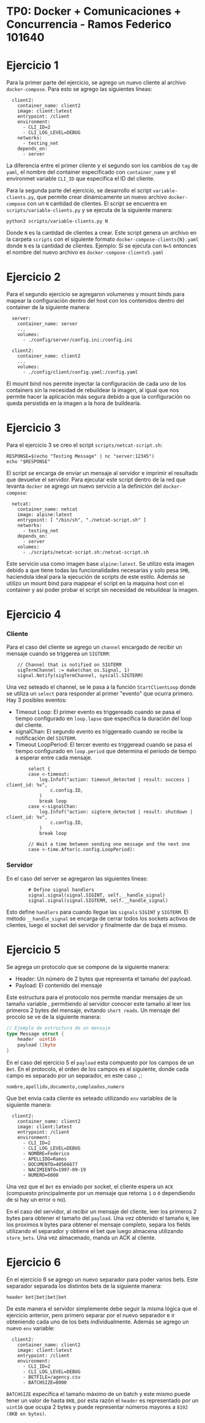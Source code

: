 # TP0: Docker + Comunicaciones + Concurrencia - Ramos Federico 101640
# Ejercicio 1

Para la primer parte del ejercicio, se agrego un nuevo cliente al archivo `docker-compose`. Para esto
se agrego las siguientes líneas:

```
  client2:
    container_name: client2
    image: client:latest
    entrypoint: /client
    environment:
      - CLI_ID=2
      - CLI_LOG_LEVEL=DEBUG
    networks:
      - testing_net
    depends_on:
      - server
```

La diferencia entre el primer cliente y el segundo son los cambios de `tag` de `yaml`, el nombre del container
especificado con `container_name` y el environmet variable `CLI_ID` que especifica el ID del cliente.

Para la segunda parte del ejercicio, se desarrollo el script `variable-clients.py`, que permite crear dinámicamente
un nuevo archivo `docker-compose` con un `N` cantidad de clientes. El script se encuentra en `scripts/variable-clients.py`
y se ejecuta de la siguiente manera:

```
python3 scripts/variable-clients.py N
```

Donde `N` es la cantidad de clientes a crear. Este script genera un archivo en la carpeta `scripts` con el siguiente
formato `docker-compose-clients{N}.yaml` donde `N` es la cantidad de clientes. Ejemplo: Si se ejecuta con `N=5` entonces
el nombre del nuevo archivo es `docker-compose-clients5.yaml`

# Ejercicio 2
Para el segundo ejercicio se agregaron volumenes y mount binds para mapear la configuración dentro del host con
los contenidos dentro del container de la siguiente manera:

```
  server:
    container_name: server
    ...
    volumes:
      - ./config/server/config.ini:/config.ini

  client2:
    container_name: client2
    ...
    volumes:
      - ./config/client/config.yaml:/config.yaml
```

El mount bind nos permite inyectar la configuración de cada uno de los containers sin la necesidad
de rebuildear la imagen, al igual que nos permite hacer la aplicación más segura debido a que la configuración
no queda persistida en la imagen a la hora de buildearla.

# Ejercicio 3
Para el ejercicio 3 se creo el script `scripts/netcat-script.sh`:

```
RESPONSE=$(echo "Testing Message" | nc "server:12345")
echo "$RESPONSE"

```

El script se encarga de enviar un mensaje al servidor e imprimir el resultado que devuelve el servidor. Para ejecutar
este script dentro de la red que levanta `docker` se agrego un nuevo servicio a la definición del `docker-compose`:

```
  netcat:
    container_name: netcat
    image: alpine:latest
    entrypoint: [ "/bin/sh", "./netcat-script.sh" ]
    networks:
      - testing_net
    depends_on:
      - server
    volumes:
      - ./scripts/netcat-script.sh:/netcat-script.sh
```

Este servicio usa como imagen base `alpine:latest`. Se utilizo esta imagen debido a que tiene todas
las funcionalidades necesarias y solo pesa `5MB`, haciendola ideal para la ejecución de scripts de este
estilo. Además se utilizo un mount bind para mappear el script en la maquina host con el container y asi
poder probar el script sin necesidad de rebuildear la imagen.

# Ejercicio 4
### Cliente
Para el caso del cliente se agrego un `channel` encargado de recibir un mensaje cuando se triggerea un `SIGTERM`:

```
	// Channel that is notified on SIGTERM
	sigTermChannel := make(chan os.Signal, 1)
	signal.Notify(sigTermChannel, syscall.SIGTERM)
```

Una vez seteado el channel, se le pasa a la función `StartClientLoop` donde se utiliza un `select` para
responder al primer "evento" que ocurra primero. Hay 3 posibles eventos:
- Timeout Loop: El primer evento es triggereado cuando se pasa el tiempo configurado en `loop.lapse` que especifica
  la duración del loop del cliente.
- signalChan: El segundo evento es triggereado cuando se recibe la notificación del `SIGTERM`.
- Timeout LoopPeriod: El tercer evento es triggeread cuando se pasa el tiempo configurado en `loop.period` que determina
  el periodo de tiempo a esperar entre cada mensaje.

```
		select {
		case <-timeout:
			log.Infof("action: timeout_detected | result: success | client_id: %v",
				c.config.ID,
			)
			break loop
		case <-signalChan:
			log.Infof("action: sigterm_detected | result: shutdown | client_id: %v",
				c.config.ID,
			)
			break loop

		// Wait a time between sending one message and the next one
		case <-time.After(c.config.LoopPeriod):
```

### Servidor
En el caso del server se agregaron las siguientes lineas:

```
        # Define signal handlers
        signal.signal(signal.SIGINT, self.__handle_signal)
        signal.signal(signal.SIGTERM, self.__handle_signal)
```

Esto define `handlers` para cuando llegue las `signals` `SIGINT` y `SIGTERM`. El método `__handle_signal`
se encarga de cerrar todos los sockets activos de clientes, luego el socket del servidor y finalmente dar
de baja el mismo.

# Ejercicio 5
Se agrega un protocolo que se compone de la siguiente manera:
- Header: Un número de 2 bytes que representa el tamaño del payload.
- Payload: El contenido del mensaje

Este estructura para el protocolo nos permite mandar mensajes de un tamaño variable , permitiendo al servidor
conocer este tamaño al leer los primeros 2 bytes del mensaje, evitando `short reads`. Un mensaje del procolo se ve
de la siguiente manera:
```go
// Ejemplo de estructura de un mensaje
type Message struct {
	header  uint16
	payload []byte
}
```

En el caso del ejercicio 5 el `payload` esta compuesto por los campos de un `Bet`. En el protocolo, el orden de los
campos es el siguiente, donde cada campo es separado por un separador, en este caso `,`:

```
nombre,apellido,documento,cumpleaños,numero
```

Que bet envia cada cliente es seteado utilizando `env` variables de la siguiente manera:
```
  client2:
    container_name: client2
    image: client:latest
    entrypoint: /client
    environment:
      - CLI_ID=2
      - CLI_LOG_LEVEL=DEBUG
      - NOMBRE=Federico
      - APELLIDO=Ramos
      - DOCUMENTO=40566677
      - NACIMIENTO=1997-09-19
      - NUMERO=6000
```

Una vez que el `Bet` es enviado por socket, el cliente espera un `ACK` (compuesto principalmente por un mensaje
que retorna `1` o `0` dependiendo de si hay un error o no).

En el caso del servidor, al recibir un mensaje del cliente, leer los primeros 2 bytes para obtener el tamaño del `payload`.
Una vez obtenido el tamaño `N`, lee los proximos `N` bytes para obtener el mensaje completo, separa los fields
utilizando el separador y obtiene el bet que luego almacena utilizando `store_bets`. Una vez almacenado, manda un ACK
al cliente.

# Ejercicio 6
En el ejercicio 6 se agrego un nuevo separador para poder varios bets. Este separador separada los distintos
bets de la siguiente manera:
```
header bet|bet|bet|bet
```

De este manera el servidor simplemente debe seguir la misma lógica que el ejercicio anterior, pero primero separar
por el nuevo separador e ir obteniendo cada uno de los bets individualmente. Además se agrego un nuevo `env` variable:

```
  client2:
    container_name: client2
    image: client:latest
    entrypoint: /client
    environment:
      - CLI_ID=2
      - CLI_LOG_LEVEL=DEBUG
      - BETFILE=/agency.csv
      - BATCHSIZE=8000
```

`BATCHSIZE` especifica el tamaño máximo de un batch y este mismo puede tener un valor de hasta `8KB`, por esta
razón el `header` es representado por un `uint16` que ocupa 2 bytes y puede representar números 
mayores a `8192 (8KB en bytes)`.
